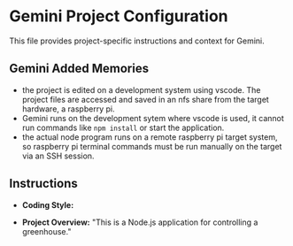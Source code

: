 # Gemini Project Configuration

This file provides project-specific instructions and context for Gemini.

## Gemini Added Memories
- the project is edited on a development system using vscode. The project files are accessed and saved in an nfs share from the target hardware, a raspberry pi.
- Gemini runs on the development sytem where vscode is used, it cannot run commands like `npm install` or start the application.
- the actual node program runs on a remote raspberry pi target system, so raspberry pi terminal commands must be run manually on the target via an SSH session.


## Instructions

*   **Coding Style:**
<!-- *   **Testing:** [e.g., "Run `npm run test` after making changes."] -->
*   **Project Overview:**
"This is a Node.js application for controlling a greenhouse."


